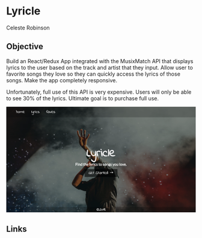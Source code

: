 # Lyricle

Celeste Robinson

## Objective

Build an React/Redux App integrated with the MusixMatch API that displays lyrics to the user based on the track and artist that they input. Allow user to favorite songs they love so they can quickly access the lyrics of those songs. Make the app completely responsive.

Unfortunately, full use of this API is very expensive. Users will only be able to see 30% of the lyrics. Ultimate goal is to purchase full use.

![homepage](screenshots/homepage-web-view.png)

## Links